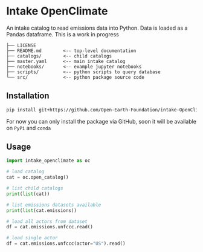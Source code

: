 # Intake OpenClimate

An intake catalog to read emissions data into Python. Data is loaded as a Pandas dataframe. This is a work in progress

```
├── LICENSE
├── README.md        <-- top-level documentation
├── catalogs/        <-- child catalogs
├── master.yaml      <-- main intake catalog
├── notebooks/       <-- example jupyter notebooks
├── scripts/         <-- python scripts to query database
└── src/             <-- python package source code
```

## Installation
```sh
pip install git+https://github.com/Open-Earth-Foundation/intake-OpenClimate.git#egg=intake-OpenClimate
```
For now you can only install the package via GitHub, soon it will be available on `PyPi` and `conda`

## Usage
```python
import intake_openclimate as oc

# load catalog
cat = oc.open_catalog()

# list child catalogs
print(list(cat))

# list emissions datasets available
print(list(cat.emissions))

# load all actors from dataset
df = cat.emissions.unfccc.read()

# load single actor
df = cat.emissions.unfccc(actor="US").read()
```
